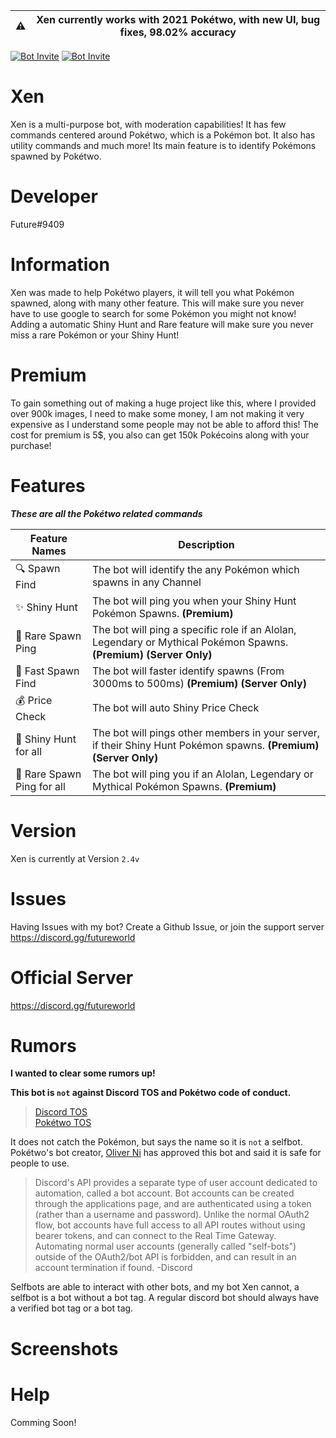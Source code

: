 | ⚠️  |      Xen currently works with 2021 Pokétwo, with new UI, bug fixes, 98.02% accuracy      |
|----------|:-------------:|

[![Bot Invite](https://img.shields.io/badge/Bot%20Invite-Xen-brightgreen.svg?style=flat)](https://discord.com/api/oauth2/authorize?client_id=826935014049972265&permissions=511049&scope=bot%20applications.commands)
[![Bot Invite](https://img.shields.io/badge/Discord-Join%20Here-blue.svg?style=flat)](https://discord.gg/futureworld)

# Xen

Xen is a multi-purpose bot, with moderation capabilities! It has few commands centered around Pokétwo, which is a Pokémon bot. It also has utility commands and much more! Its main feature is to identify Pokémons spawned by Pokétwo.

# Developer
Future#9409

# Information
Xen was made to help Pokétwo players, it will tell you what Pokémon spawned, along with many other feature. This will make sure you never have to use google to search for some Pokémon you might not know! Adding a automatic Shiny Hunt and Rare feature will make sure you never miss a rare Pokémon or your Shiny Hunt!

# Premium
To gain something out of making a huge project like this, where I provided over 900k images, I need to make some money, I am not making it very expensive as I understand some people may not be able to afford this! The cost for premium is 5$, you also can get 150k Pokécoins along with your purchase!

# Features

_**These are all the Pokétwo related commands**_

| Feature Names  | Description |
| ------------- | ------------- |
| 🔍 Spawn Find  | The bot will identify the any Pokémon which spawns in any Channel  |
| ✨ Shiny Hunt  | The bot will ping you when your Shiny Hunt Pokémon Spawns. **(Premium)** |
| 🏓 Rare Spawn Ping | The bot will ping a specific role if an Alolan, Legendary or Mythical Pokémon Spawns. **(Premium)** **(Server Only)** |
| 💨 Fast Spawn Find | The bot will faster identify spawns (From 3000ms to 500ms) **(Premium)** **(Server Only)** |
| 💰 Price Check | The bot will auto Shiny Price Check |
| 👥 Shiny Hunt for all | The bot will pings other members in your server, if their Shiny Hunt Pokémon spawns. **(Premium)** **(Server Only)** |
| 🧍 Rare Spawn Ping for all | The bot will ping you if an Alolan, Legendary or Mythical Pokémon Spawns. **(Premium)** |

# Version
Xen is currently at Version `2.4v`

# Issues
Having Issues with my bot? Create a Github Issue, or join the support server https://discord.gg/futureworld

# Official Server
https://discord.gg/futureworld

# Rumors
**I wanted to clear some rumors up!**

**This bot is `not` against Discord TOS and Pokétwo code of conduct.**
> [Discord TOS](https://discord.com/terms)  
> [Pokétwo TOS](https://poketwo.net/code-of-conduct)

It does not catch the Pokémon, but says the name so it is `not` a selfbot. Pokétwo's bot creator, [Oliver Ni](https://github.com/oliver-ni) has approved this bot and said it is safe for people to use.

> Discord's API provides a separate type of user account dedicated to automation, called a bot account. Bot accounts can be created through the applications page, and are authenticated using a token (rather than a username and password). Unlike the normal OAuth2 flow, bot accounts have full access to all API routes without using bearer tokens, and can connect to the Real Time Gateway. Automating normal user accounts (generally called "self-bots") outside of the OAuth2/bot API is forbidden, and can result in an account termination if found. -Discord

Selfbots are able to interact with other bots, and my bot Xen cannot, a selfbot is a bot without a bot tag. A regular discord bot should always have a verified bot tag or a bot tag.

# Screenshots

# Help
Comming Soon!
